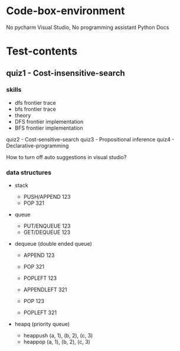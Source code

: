 # Code-box-environment
No pycharm
Visual Studio, No programming assistant
Python Docs


# Test-contents
## quiz1 - Cost-insensitive-search
### skills
- dfs frontier trace
- bfs frontier trace
- theory 
- DFS frontier implementation
- BFS frontier implementation


quiz2 - Cost-sensitive-search
quiz3 - Propositional inference
quiz4 - Declarative-programming

How to turn off auto suggestions in visual studio?


### data structures
- stack
  - PUSH/APPEND 123
  - POP 321

- queue
  - PUT/ENQUEUE 123
  - GET/DEQUEUE 123
  
- dequeue (double ended queue)
  - APPEND 123
  - POP 321
  - POPLEFT 123

  - APPENDLEFT 321
  - POP 123
  - POPLEFT 321

- heapq (priority queue)
  - heappush (a, 1), (b, 2), (c, 3)
  - heappop (a, 1), (b, 2), (c, 3)